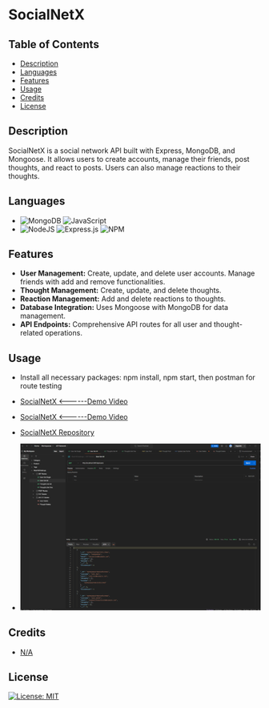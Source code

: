 # SocialNetX

## Table of Contents

* [Description](#description)
* [Languages](#languages)
* [Features](#features)
* [Usage](#usage)
* [Credits](#credits)
* [License](#license)

## Description

<p> SocialNetX is a social network API built with Express, MongoDB, and Mongoose. It allows users to create accounts, manage their friends, post thoughts, and react to posts. Users can also manage reactions to their thoughts.</p>

## Languages

* ![MongoDB](https://img.shields.io/badge/mongodb-%2347A248.svg?style=for-the-badge&logo=mongodb&logoColor=white) ![JavaScript](https://img.shields.io/badge/javascript-%23323330.svg?style=for-the-badge&logo=javascript&logoColor=%23F7DF1E)
* ![NodeJS](https://img.shields.io/badge/node.js-6DA55F?style=for-the-badge&logo=node.js&logoColor=white)
![Express.js](https://img.shields.io/badge/express.js-%23404d59.svg?style=for-the-badge&logo=express&logoColor=%2361DAFB)
![NPM](https://img.shields.io/badge/NPM-%23CB3837.svg?style=for-the-badge&logo=npm&logoColor=white)

## Features

* **User Management:** Create, update, and delete user accounts. Manage friends with add and remove functionalities.
* **Thought Management:** Create, update, and delete thoughts. 
* **Reaction Management:** Add and delete reactions to thoughts.
* **Database Integration:** Uses Mongoose with MongoDB for data management.
* **API Endpoints:** Comprehensive API routes for all user and thought-related operations.

## Usage

* Install all necessary packages: npm install, npm start, then postman for route testing


* [SocialNetX <------Demo Video](./assets/Demo.mp4)

* [SocialNetX <------Demo Video](https://drive.google.com/file/d/1sFyP9eOFQw27CWmZl5th3KPH5j-msBzI/view?usp=sharing)

* [SocialNetX Repository](https://github.com/IVIonsters/CodeChronicles)

* ![SocialNetX Screenshot](./assets/images/Screenshot%202024-07-18%20184550.png)


## Credits

* [N/A](N/A)

## License

[![License: MIT](https://img.shields.io/badge/License-MIT-yellow.svg)](https://opensource.org/licenses/MIT)

